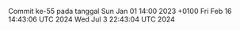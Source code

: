 Commit ke-55 pada tanggal Sun Jan 01 14:00 2023 +0100
Fri Feb 16 14:43:06 UTC 2024
Wed Jul  3 22:43:04 UTC 2024
